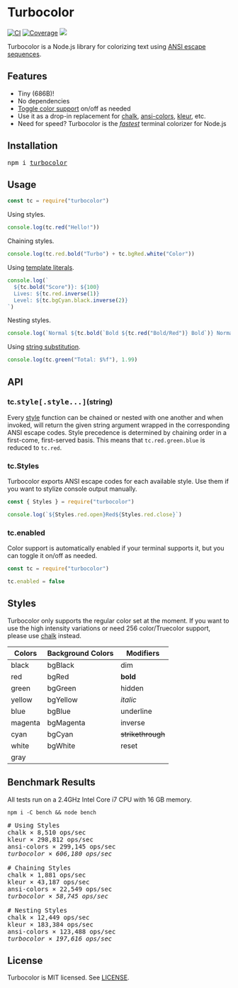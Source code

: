 # Turbocolor

[![CI](http://img.shields.io/travis/jorgebucaran/turbocolor.svg)](https://travis-ci.org/jorgebucaran/turbocolor)
[![Coverage](https://img.shields.io/codecov/c/github/jorgebucaran/turbocolor/master.svg)](https://codecov.io/gh/jorgebucaran/turbocolor)
[![](https://img.shields.io/npm/v/turbocolor.svg)](https://www.npmjs.org/package/turbocolor)

Turbocolor is a Node.js library for colorizing text using [ANSI escape sequences](https://en.wikipedia.org/wiki/ANSI_escape_code).

## Features

- Tiny (686B)!
- No dependencies
- [Toggle color support](#color-support) on/off as needed
- Use it as a drop-in replacement for [chalk](https://github.com/chalk/chalk), [ansi-colors](https://github.com/doowb/ansi-colors), [kleur](https://github.com/lukeed/kleur), etc.
- Need for speed? Turbocolor is the [_fastest_](#benchmarks) terminal colorizer for Node.js

## Installation

<pre>
npm i <a href="https://www.npmjs.com/package/turbocolor">turbocolor</a>
</pre>

## Usage

```jsx
const tc = require("turbocolor")
```

Using styles.

```jsx
console.log(tc.red("Hello!"))
```

Chaining styles.

```jsx
console.log(tc.red.bold("Turbo") + tc.bgRed.white("Color"))
```

Using [template literals](https://developer.mozilla.org/en-US/docs/Web/JavaScript/Reference/Template_literals).

```jsx
console.log(`
  ${tc.bold("Score")}: ${100}
  Lives: ${tc.red.inverse(1)}
  Level: ${tc.bgCyan.black.inverse(2)}
`)
```

Nesting styles.

```jsx
console.log(`Normal ${tc.bold(`Bold ${tc.red("Bold/Red")} Bold`)} Normal`)
```

Using [string substitution](https://nodejs.org/api/console.html#console_console_log_data_args).

```jsx
console.log(tc.green("Total: $%f"), 1.99)
```

## API

### tc.<samp>style[.style...]</samp>(string)

Every [style](#tc-styles) function can be chained or nested with one another and when invoked, will return the given string argument wrapped in the corresponding ANSI escape codes. Style precedence is determined by chaining order in a first-come, first-served basis. This means that `tc.red.green.blue` is reduced to `tc.red`.

### tc.Styles

Turbocolor exports ANSI escape codes for each available style. Use them if you want to stylize console output manually.

```jsx
const { Styles } = require("turbocolor")

console.log(`${Styles.red.open}Red${Styles.red.close}`)
```

### tc.enabled

Color support is automatically enabled if your terminal supports it, but you can toggle it on/off as needed.

```js
const tc = require("turbocolor")

tc.enabled = false
```

## Styles

Turbocolor only supports the regular color set at the moment. If you want to use the high intensity variations or need 256 color/Truecolor support, please use [chalk](https://github.com/chalk/chalk) instead.

| Colors  | Background Colors | Modifiers         |
| ------- | ----------------- | ----------------- |
| black   | bgBlack           | dim               |
| red     | bgRed             | **bold**          |
| green   | bgGreen           | hidden            |
| yellow  | bgYellow          | _italic_          |
| blue    | bgBlue            | underline         |
| magenta | bgMagenta         | inverse           |
| cyan    | bgCyan            | ~~strikethrough~~ |
| white   | bgWhite           | reset             |
| gray    |                   |                   |

## Benchmark Results

All tests run on a 2.4GHz Intel Core i7 CPU with 16 GB memory.

```
npm i -C bench && node bench
```

<pre>
# Using Styles
chalk × 8,510 ops/sec
kleur × 298,812 ops/sec
ansi-colors × 299,145 ops/sec
<em>turbocolor × 606,180 ops/sec</em>

# Chaining Styles
chalk × 1,881 ops/sec
kleur × 43,187 ops/sec
ansi-colors × 22,549 ops/sec
<em>turbocolor × 58,745 ops/sec</em>

# Nesting Styles
chalk × 12,449 ops/sec
kleur × 183,384 ops/sec
ansi-colors × 123,488 ops/sec
<em>turbocolor × 197,616 ops/sec</em>
</pre>

## License

Turbocolor is MIT licensed. See [LICENSE](LICENSE.md).
